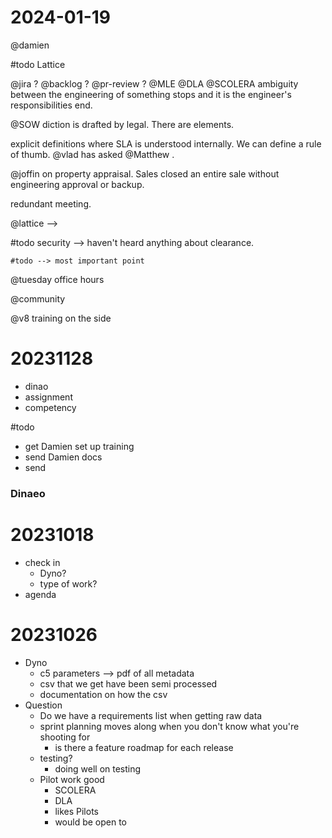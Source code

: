 # 2024-01-19

@damien 

#todo Lattice

@jira ?
@backlog ?
@pr-review ?
@MLE 
@DLA @SCOLERA ambiguity between the engineering of something stops and it is the engineer's responsibilities end. 

@SOW diction is drafted by legal. There are elements. 

explicit definitions where SLA is understood internally. We can define a rule of thumb. @vlad has asked @Matthew . 

@joffin on property appraisal. Sales closed an entire sale without engineering approval or backup. 

redundant meeting. 

@lattice --> 

#todo security --> haven't heard anything about clearance. 
		
	#todo --> most important point

@tuesday office hours

@community 

@v8 training on the side
# 20231128

- dinao
- assignment
- competency

#todo 

- get Damien set up training
- send Damien docs
- send 


### Dinaeo


# 20231018

- check in
	- Dyno?
	- type of work?
- agenda

# 20231026

- Dyno
	- c5 parameters --> pdf of all metadata
	- csv that we get have been semi processed
	- documentation on how the csv 
- Question
	- Do we have a requirements list when getting raw data
	- sprint planning moves along when you don't know what you're shooting for
		- is there a feature roadmap for each release
	- testing?
		- doing well on testing
	- Pilot work good
		- SCOLERA
		- DLA 
		- likes Pilots
		- would be open to 